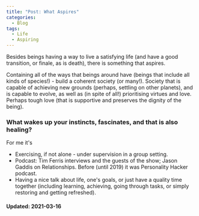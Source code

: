 ```yaml
---
title: "Post: What Aspires"
categories:
  - Blog
tags:
  - Life
  - Aspiring
---
```

Besides beings having a way to live a satisfying life (and have a good transition, or finale, as is death), 
there is something that aspires. 

Containing all of the ways that beings around have (beings that include all kinds of species!) - build a coherent society (or many!). Society that is capable of achieving new grounds (perhaps, settling on other planets), and is capable to evolve, as well as (in spite of all!) prioritising virtues and love. Perhaps tough love (that is supportive and preserves the dignity of the being). 

### What wakes up your instincts, fascinates, and that is also healing? 
For me it's 
- Exercising, if not alone - under supervision in a group setting. 
- Podcast: Tim Ferris interviews and the guests of the show; Jason Gaddis on Relationships. Before (until 2019) it was Personality Hacker podcast. 
- Having a nice talk about life, one's goals, or just have a quality time together (including learning, achieving, going through tasks, or simply restoring and getting refreshed). 

#### Updated: 2021-03-16